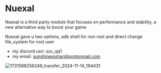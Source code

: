 # Nuexal
Nuexal is a third party module that focuses on performance and stability, a new alternative way to boost your game

Nuexal gave u two options, adb shell for non root and direct change file_system for root user

- my discord usn: sxc_qq1
- my email: sunshinexjuhari@protonmail.com

![1731588256249_transfer_2024-11-14_194431](https://github.com/user-attachments/assets/e9004323-87f9-41e0-82e0-75e688c36218)
